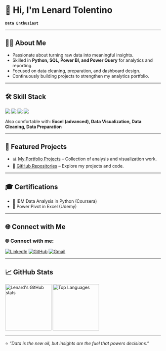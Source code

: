 # 👋 Hi, I'm Lenard Tolentino  

**`Data Enthusiast`**

---

## 👨‍💻 About Me  
- Passionate about turning raw data into meaningful insights.  
- Skilled in **Python, SQL, Power BI, and Power Query** for analytics and reporting.  
- Focused on data cleaning, preparation, and dashboard design.  
- Continuously building projects to strengthen my analytics portfolio.  

---

## 🛠️ Skill Stack  

<p align="left">
  <img src="https://img.shields.io/badge/Python-3776AB?style=for-the-badge&logo=python&logoColor=white" />
  <img src="https://img.shields.io/badge/SQL-025E8C?style=for-the-badge&logo=postgresql&logoColor=white" />
  <img src="https://img.shields.io/badge/Power%20BI-F2C811?style=for-the-badge&logo=powerbi&logoColor=black" />
  <img src="https://img.shields.io/badge/Power%20Query-217346?style=for-the-badge&logo=microsoft-excel&logoColor=white" />
</p>  

Also comfortable with: **Excel (advanced), Data Visualization, Data Cleaning, Data Preparation**  

---

## 📂 Featured Projects  
- 📊 [My Portfolio Projects](https://sites.google.com/view/myportfolio11111/home) – Collection of analysis and visualization work.  
- 🔗 [GitHub Repositories](https://github.com/lenardtolentino?tab=repositories) – Explore my projects and code.  

---

## 🎓 Certifications  
- 🏅 IBM Data Analysis in Python (Coursera)  
- 🏅 Power Pivot in Excel (Udemy)  

---

## 🌐 Connect with Me  

### 🌐 Connect with me:
[![LinkedIn](https://img.shields.io/badge/LinkedIn-blue?logo=linkedin&logoColor=white)](https://www.linkedin.com/in/lenardtolentino/)
[![GitHub](https://img.shields.io/badge/GitHub-181717?logo=github&logoColor=white)](https://github.com/lenardtolentino)
[![Gmail](https://img.shields.io/badge/Gmail-D14836?logo=gmail&logoColor=white)](mailto:tolentinolenard2@gmail.com)


---

## 📈 GitHub Stats  

<p align="left">
  <img src="https://github-readme-stats.vercel.app/api?username=lenardtolentino&show_icons=true&theme=tokyonight" alt="Lenard's GitHub stats" height="150"/>
  <img src="https://github-readme-stats.vercel.app/api/top-langs/?username=lenardtolentino&layout=compact&theme=tokyonight" alt="Top Languages" height="150"/>
</p>  

---

⭐ *“Data is the new oil, but insights are the fuel that powers decisions.”*  
